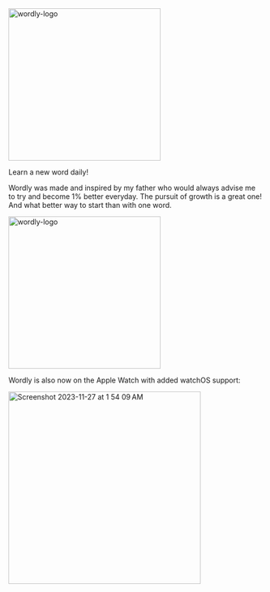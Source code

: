 <img src="https://github.com/soaapp/swift-wordly/assets/32276969/1f4b77aa-aac8-4e69-a6a6-ec178c6892b1" alt="wordly-logo" width="300"/>

Learn a new word daily! 

Wordly was made and inspired by my father who would always advise me to try and become 1% better everyday. The pursuit of growth is a great one! And what better way to start than with one word.

<img src="https://github.com/soaapp/swift-wordly/assets/32276969/f04d5347-8748-4c09-b5b0-d13793a79515" alt="wordly-logo" width="300"/>

Wordly is also now on the Apple Watch with added watchOS support:

<img width="379" alt="Screenshot 2023-11-27 at 1 54 09 AM" src="https://github.com/soaapp/swift-wordly/assets/32276969/85c76d01-4246-422e-b266-169565c719f1">
